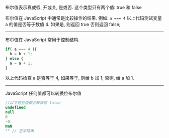 布尔值表示真或假, 开或关, 是或否. 这个类型只有两个值: true 和 false

布尔值在 JavaScript 中通常是比较操作的结果. 例如: `a === 4`
以上代码测试变量 a 的值是否等于数值 4. 如果是, 则返回 true 否则返回 false;

<hr>

布尔值在 JavaScript 常用于控制结构.

```javaScript
if( a === 4 ){
  b = b + 1;
} else {
  a = a + 1;
}
```

以上代码检查 a 是否等于 4, 如果等于, 则给 b 加 1; 否则, 给 a 加 1.

<hr>

JavaScript 任何值都可以转换位布尔值
```javaScript
//以下这些值都会转换位 false
undefined
null
0
-0
NaN
"" // 空字符串
```